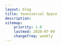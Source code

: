 ```yaml
---
layout: blog
title: Yooniversal Space
description:
sitemap:
    priority: 1.0
    lastmod: 2020-07-09
    changefreq: weekly
---
```

